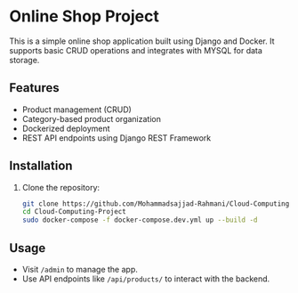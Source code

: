 # Online Shop Project

This is a simple online shop application built using Django and Docker. It supports basic CRUD operations and integrates with MYSQL for data storage.

## Features

- Product management (CRUD)
- Category-based product organization
- Dockerized deployment
- REST API endpoints using Django REST Framework

## Installation

1. Clone the repository:
   ```bash
   git clone https://github.com/Mohammadsajjad-Rahmani/Cloud-Computing-Project.git
   cd Cloud-Computing-Project
   sudo docker-compose -f docker-compose.dev.yml up --build -d


## Usage

- Visit `/admin` to manage the app.
- Use API endpoints like `/api/products/` to interact with the backend.

